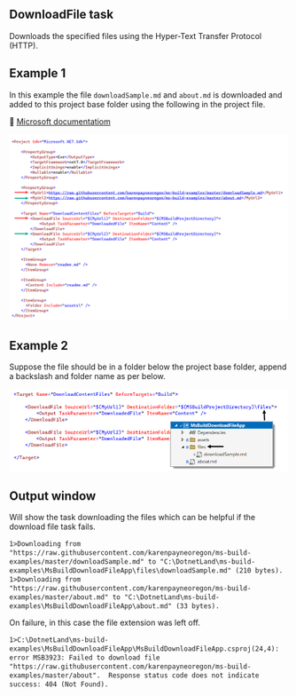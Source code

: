 ﻿## DownloadFile task

Downloads the specified files using the Hyper-Text Transfer Protocol (HTTP).

## Example 1

In this example the file `downloadSample.md` and `about.md` is downloaded and added to this project base folder using the following in the project file.

:open_book: [Microsoft documentatiom](https://learn.microsoft.com/en-us/visualstudio/msbuild/downloadfile-task?view=vs-2022)


![Figure1](assets/figure1.png)

## Example 2

Suppose the file should be in a folder below the project base folder, append a backslash and folder name as per below.

![p](assets/figure2.png)

## Output window

Will show the task downloading the files which can be helpful if the download file task fails.

```
1>Downloading from "https://raw.githubusercontent.com/karenpayneoregon/ms-build-examples/master/downloadSample.md" to "C:\DotnetLand\ms-build-examples\MsBuildDownloadFileApp\files\downloadSample.md" (210 bytes).
1>Downloading from "https://raw.githubusercontent.com/karenpayneoregon/ms-build-examples/master/about.md" to "C:\DotnetLand\ms-build-examples\MsBuildDownloadFileApp\about.md" (33 bytes).
```

On failure, in this case the file extension was left off.

```
1>C:\DotnetLand\ms-build-examples\MsBuildDownloadFileApp\MsBuildDownloadFileApp.csproj(24,4): error MSB3923: Failed to download file "https://raw.githubusercontent.com/karenpayneoregon/ms-build-examples/master/about".  Response status code does not indicate success: 404 (Not Found).
```